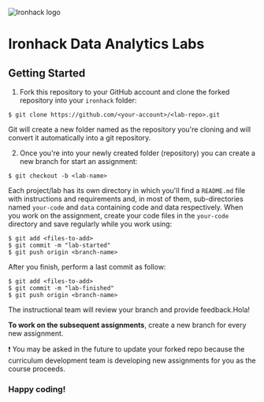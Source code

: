 ![Ironhack logo](https://i.imgur.com/1QgrNNw.png)

# Ironhack Data Analytics Labs

## Getting Started

1. Fork this repository to your GitHub account and clone the forked repository into your `ironhack` folder:

```
$ git clone https://github.com/<your-account>/<lab-repo>.git
```
Git will create a new folder named as the repository you're cloning and will convert it automatically into a git repository.



2. Once you're into your newly created folder (repository) you can create a new branch for start an assignment:

```
$ git checkout -b <lab-name>
```

Each project/lab has its own directory in which you'll find a `README.md` file with instructions and requirements and, in most of them, sub-directories named `your-code` and `data` containing code and data respectively. When you work on the assignment, create your code files in the `your-code` directory and save regularly while you work using:

```
$ git add <files-to-add>
$ git commit -m "lab-started"
$ git push origin <branch-name>
```

After you finish, perform a last commit as follow:

```
$ git add <files-to-add>
$ git commit -m "lab-finished"
$ git push origin <branch-name>
```

The instructional team will review your branch and provide feedback.Hola!

**To work on the subsequent assignments**, create a new branch for every new assignment.

:exclamation: You may be asked in the future to update your forked repo because the curriculum development team is developing new assignments for you as the course proceeds. 

### Happy coding!
